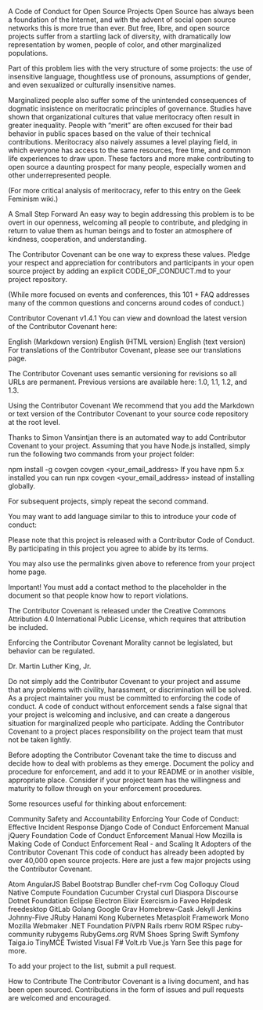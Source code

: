 A Code of Conduct for Open Source Projects
Open Source has always been a foundation of the Internet, and with the advent of social open source networks this is more true than ever. But free, libre, and open source projects suffer from a startling lack of diversity, with dramatically low representation by women, people of color, and other marginalized populations.

Part of this problem lies with the very structure of some projects: the use of insensitive language, thoughtless use of pronouns, assumptions of gender, and even sexualized or culturally insensitive names.

Marginalized people also suffer some of the unintended consequences of dogmatic insistence on meritocratic principles of governance. Studies have shown that organizational cultures that value meritocracy often result in greater inequality. People with “merit” are often excused for their bad behavior in public spaces based on the value of their technical contributions. Meritocracy also naively assumes a level playing field, in which everyone has access to the same resources, free time, and common life experiences to draw upon. These factors and more make contributing to open source a daunting prospect for many people, especially women and other underrepresented people.

(For more critical analysis of meritocracy, refer to this entry on the Geek Feminism wiki.)

A Small Step Forward
An easy way to begin addressing this problem is to be overt in our openness, welcoming all people to contribute, and pledging in return to value them as human beings and to foster an atmosphere of kindness, cooperation, and understanding.

The Contributor Covenant can be one way to express these values. Pledge your respect and appreciation for contributors and participants in your open source project by adding an explicit CODE_OF_CONDUCT.md to your project repository.

(While more focused on events and conferences, this 101 + FAQ addresses many of the common questions and concerns around codes of conduct.)

Contributor Covenant v1.4.1
You can view and download the latest version of the Contributor Covenant here:

English (Markdown version)
English (HTML version)
English (text version)
For translations of the Contributor Covenant, please see our translations page.

The Contributor Covenant uses semantic versioning for revisions so all URLs are permanent. Previous versions are available here: 1.0, 1.1, 1.2, and 1.3.

Using the Contributor Covenant
We recommend that you add the Markdown or text version of the Contributor Covenant to your source code repository at the root level.

Thanks to Simon Vansintjan there is an automated way to add Contributor Covenant to your project. Assuming that you have Node.js installed, simply run the following two commands from your project folder:

npm install -g covgen
covgen <your_email_address>
If you have npm 5.x installed you can run npx covgen <your_email_address> instead of installing globally.

For subsequent projects, simply repeat the second command.

You may want to add language similar to this to introduce your code of conduct:

Please note that this project is released with a Contributor Code of Conduct. By participating in this project you agree to abide by its terms.

You may also use the permalinks given above to reference from your project home page.

Important! You must add a contact method to the placeholder in the document so that people know how to report violations.

The Contributor Covenant is released under the Creative Commons Attribution 4.0 International Public License, which requires that attribution be included.

Enforcing the Contributor Covenant
Morality cannot be legislated, but behavior can be regulated.

Dr. Martin Luther King, Jr.

Do not simply add the Contributor Covenant to your project and assume that any problems with civility, harassment, or discrimination will be solved. As a project maintainer you must be committed to enforcing the code of conduct. A code of conduct without enforcement sends a false signal that your project is welcoming and inclusive, and can create a dangerous situation for marginalized people who participate. Adding the Contributor Covenant to a project places responsibility on the project team that must not be taken lightly.

Before adopting the Contributor Covenant take the time to discuss and decide how to deal with problems as they emerge. Document the policy and procedure for enforcement, and add it to your README or in another visible, appropriate place. Consider if your project team has the willingness and maturity to follow through on your enforcement procedures.

Some resources useful for thinking about enforcement:

Community Safety and Accountability
Enforcing Your Code of Conduct: Effective Incident Response
Django Code of Conduct Enforcement Manual
jQuery Foundation Code of Conduct Enforcement Manual
How Mozilla is Making Code of Conduct Enforcement Real - and Scaling It
Adopters of the Contributor Covenant
This code of conduct has already been adopted by over 40,000 open source projects. Here are just a few major projects using the Contributor Covenant.

Atom
AngularJS
Babel
Bootstrap
Bundler
chef-rvm
Cog
Colloquy
Cloud Native Compute Foundation
Cucumber
Crystal
curl
Diaspora
Discourse
Dotnet Foundation
Eclipse
Electron
Elixir
Exercism.io
Faveo Helpdesk
freedesktop
GitLab
Golang
Google
Grav
Homebrew-Cask
Jekyll
Jenkins
Johnny-Five
JRuby
Hanami
Kong
Kubernetes
Metasploit Framework
Mono
Mozilla Webmaker
.NET Foundation
PiVPN
Rails
rbenv
ROM
RSpec
ruby-community
rubygems
RubyGems.org
RVM
Shoes
Spring
Swift
Symfony
Taiga.io
TinyMCE
Twisted
Visual F#
Volt.rb
Vue.js
Yarn
See this page for more.

To add your project to the list, submit a pull request.

How to Contribute
The Contributor Covenant is a living document, and has been open sourced. Contributions in the form of issues and pull requests are welcomed and encouraged.
